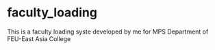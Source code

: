 # faculty_loading
This is a faculty loading syste developed by me for MPS Department of FEU-East Asia College
